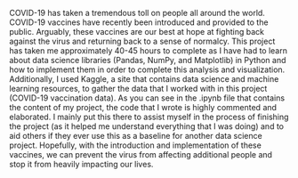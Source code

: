 COVID-19 has taken a tremendous toll on people all around the world. COVID-19 vaccines have recently been introduced and provided to the public. Arguably, these vaccines are our best at hope at fighting back against the virus and returning back to a sense of normalcy. This project has taken me approximately 40-45 hours to complete as I have had to learn about data science libraries (Pandas, NumPy, and Matplotlib) in Python and how to implement them in order to complete this analysis and visualization. Additionally, I used Kaggle, a site that contains data science and machine learning resources, to gather the data that I worked with in this project (COVID-19 vaccination data). As you can see in the .ipynb file that contains the content of my project, the code that I wrote is highly commented and elaborated. I mainly put this there to assist myself in the process of finishing the project (as it helped me understand everything that I was doing) and to aid others if they ever use this as a baseline for another data science project. Hopefully, with the introduction and implementation of these vaccines, we can prevent the virus from affecting additional people and stop it from heavily impacting our lives. 
